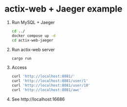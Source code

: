 # actix-web + Jaeger example

1. Run MySQL + Jaeger

    ```sh
    cd ../
    docker compose up -d
    cd actix-web-jaeger
    ```
2. Run actix-web server

    ```sh 
    cargo run
    ```
3. Access

    ```sh
    curl 'http://localhost:8081/'
    curl 'http://localhost:8081/user/1'
    curl 'http://localhost:8081/user/10'
    curl 'http://localhost:8081/awc'
    ```
4. See http://localhost:16686
